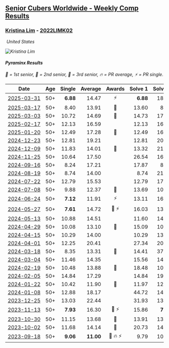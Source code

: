 <style>table {white-space: nowrap;}</style>
<link rel="stylesheet" type="text/css" href="/scw-comp/css/flags.css" />

## [Senior Cubers Worldwide - Weekly Comp Results](/scw-comp/results/)
### [Kristina Lim](README.md) - [2022LIMK02](https://www.worldcubeassociation.org/persons/2022LIMK02?event=pyram)

<i class="flag flag-US" />&nbsp;United States

![Kristina Lim](1670987100.jpg)

#### Pyraminx Results

<span style="white-space: nowrap;">🥇 = 1st senior</span>, <span style="white-space: nowrap;">🥈 = 2nd senior</span>, <span style="white-space: nowrap;">🥉 = 3rd senior</span>, <span style="white-space: nowrap;">🔥 = PR average</span>, <span style="white-space: nowrap;">⚡ = PR single</span>.

| Date | Age | Single | Average | Awards | Solve 1 | Solve 2 | Solve 3 | Solve 4 | Solve 5 | Video |
| :--: | :--: | --: | --: | :--: | --: | --: | --: | --: | --: | :-- |
| [2025-03-31](../../results/2025-03-31/pyram.md) | 50+ | **6.88** | 14.47 | ⚡ | **6.88** | 18.85 | 11.08 | 15.55 | 16.78 | [Desktop](https://www.facebook.com/events/675467158281524/permalink/686376060523967) / [Mobile](https://m.facebook.com/events/675467158281524?view=permalink&id=686376060523967) |
| [2025-03-17](../../results/2025-03-17/pyram.md) | 50+ | 8.40 | 13.91 | 🥉 | 13.60 | 8.40 | 15.76 | 12.36 | 22.04 | [Desktop](https://www.facebook.com/events/978028041063147/permalink/987401413459143) / [Mobile](https://m.facebook.com/events/978028041063147?view=permalink&id=987401413459143) |
| [2025-03-03](../../results/2025-03-03/pyram.md) | 50+ | 10.72 | 14.69 | 🥉 | 14.73 | 17.83 | 10.72 | 13.38 | 15.97 | [Desktop](https://www.facebook.com/events/501753452722790/permalink/510975261800609) / [Mobile](https://m.facebook.com/events/501753452722790?view=permalink&id=510975261800609) |
| [2025-02-17](../../results/2025-02-17/pyram.md) | 50+ | 12.13 | 16.59 |  | 12.13 | 16.87 | 22.36 | 19.38 | 13.53 | [Desktop](https://www.facebook.com/1045330593/videos/1204008275065744) / [Mobile](https://m.facebook.com/1045330593/videos/1204008275065744) |
| [2025-01-20](../../results/2025-01-20/pyram.md) | 50+ | 12.49 | 17.28 | 🥉 | 12.49 | 16.00 | 30.16 | 23.24 | 12.60 | [Desktop](https://www.facebook.com/1045330593/videos/1868319347306309) / [Mobile](https://m.facebook.com/1045330593/videos/1868319347306309) |
| [2024-12-23](../../results/2024-12-23/pyram.md) | 50+ | 12.81 | 19.21 |  | 12.81 | 20.92 | 27.03 | 16.10 | 20.62 | [Desktop](https://www.facebook.com/1045330593/videos/604872942030615) / [Mobile](https://m.facebook.com/1045330593/videos/604872942030615) |
| [2024-12-09](../../results/2024-12-09/pyram.md) | 50+ | 11.83 | 14.01 | 🥈 | 13.32 | 21.04 | 14.00 | 11.83 | 14.70 | [Desktop](https://www.facebook.com/1045330593/videos/1758164788363485) / [Mobile](https://m.facebook.com/1045330593/videos/1758164788363485) |
| [2024-11-25](../../results/2024-11-25/pyram.md) | 50+ | 10.64 | 17.50 |  | 26.54 | 16.57 | 19.08 | 10.64 | 16.84 | [Desktop](https://www.facebook.com/1045330593/videos/1679395159618801) / [Mobile](https://m.facebook.com/1045330593/videos/1679395159618801) |
| [2024-09-16](../../results/2024-09-16/pyram.md) | 50+ | 8.24 | 17.21 |  | 17.87 | 8.24 | 25.67 | 18.38 | 15.39 | [Desktop](https://www.facebook.com/1045330593/videos/544741574618192) / [Mobile](https://m.facebook.com/1045330593/videos/544741574618192) |
| [2024-08-19](../../results/2024-08-19/pyram.md) | 50+ | 8.74 | 14.00 |  | 8.74 | 21.65 | 13.82 | 16.52 | 11.66 | [Desktop](https://www.facebook.com/1045330593/videos/526235353416614) / [Mobile](https://m.facebook.com/1045330593/videos/526235353416614) |
| [2024-07-22](../../results/2024-07-22/pyram.md) | 50+ | 12.79 | 15.53 |  | 12.79 | 17.51 | 13.91 | 16.84 | 15.84 | [Desktop](https://www.facebook.com/1045330593/videos/1028383858723415) / [Mobile](https://m.facebook.com/1045330593/videos/1028383858723415) |
| [2024-07-08](../../results/2024-07-08/pyram.md) | 50+ | 9.88 | 12.37 | 🥈 | 13.69 | 10.74 | 12.69 | 15.75 | 9.88 | [Desktop](https://www.facebook.com/1045330593/videos/997417025202009) / [Mobile](https://m.facebook.com/1045330593/videos/997417025202009) |
| [2024-06-24](../../results/2024-06-24/pyram.md) | 50+ | **7.12** | 11.91 | ⚡ | 13.11 | 16.32 | 12.42 | 10.19 | **7.12** | [Desktop](https://www.facebook.com/1045330593/videos/953133263250506) / [Mobile](https://m.facebook.com/1045330593/videos/953133263250506) |
| [2024-05-27](../../results/2024-05-27/pyram.md) | 50+ | **7.61** | 14.72 | 🥉 ⚡ | 16.03 | 13.42 | 30.61 | 14.70 | **7.61** | [Desktop](https://www.facebook.com/1045330593/videos/1845020282643148) / [Mobile](https://m.facebook.com/1045330593/videos/1845020282643148) |
| [2024-05-13](../../results/2024-05-13/pyram.md) | 50+ | 10.88 | 14.51 |  | 11.60 | 14.65 | 19.78 | 17.29 | 10.88 | [Desktop](https://www.facebook.com/1045330593/videos/952967753172430) / [Mobile](https://m.facebook.com/1045330593/videos/952967753172430) |
| [2024-04-29](../../results/2024-04-29/pyram.md) | 50+ | 10.08 | 13.10 | 🥉 | 15.09 | 10.26 | 10.08 | 23.11 | 13.94 | [Desktop](https://www.facebook.com/1045330593/videos/1424190805123131) / [Mobile](https://m.facebook.com/1045330593/videos/1424190805123131) |
| [2024-04-15](../../results/2024-04-15/pyram.md) | 50+ | 10.29 | 14.00 |  | 10.29 | 13.35 | 10.41 | 18.72 | 18.25 | [Desktop](https://www.facebook.com/1045330593/videos/989068499301661) / [Mobile](https://m.facebook.com/1045330593/videos/989068499301661) |
| [2024-04-01](../../results/2024-04-01/pyram.md) | 50+ | 12.25 | 20.41 |  | 27.34 | 20.82 | 12.25 | 30.54 | 13.07 | [Desktop](https://www.facebook.com/1045330593/videos/952206463042803) / [Mobile](https://m.facebook.com/1045330593/videos/952206463042803) |
| [2024-03-18](../../results/2024-03-18/pyram.md) | 50+ | 8.35 | 13.31 | 🥉 | 14.41 | 37.87 | 8.35 | 9.34 | 16.19 | [Desktop](https://www.facebook.com/1045330593/videos/297110230073295) / [Mobile](https://m.facebook.com/1045330593/videos/297110230073295) |
| [2024-03-04](../../results/2024-03-04/pyram.md) | 50+ | 11.46 | 14.35 |  | 15.56 | 14.91 | 12.59 | 28.66 | 11.46 | [Desktop](https://www.facebook.com/1045330593/videos/2201224163591376) / [Mobile](https://m.facebook.com/1045330593/videos/2201224163591376) |
| [2024-02-19](../../results/2024-02-19/pyram.md) | 50+ | 10.48 | 13.88 | 🥉 | 18.48 | 10.48 | 12.52 | 10.64 | 20.59 | [Desktop](https://www.facebook.com/1045330593/videos/420292767045818) / [Mobile](https://m.facebook.com/1045330593/videos/420292767045818) |
| [2024-02-05](../../results/2024-02-05/pyram.md) | 50+ | 14.84 | 17.29 |  | 14.84 | 19.62 | 16.22 | 16.04 | 26.54 | [Desktop](https://www.facebook.com/1045330593/videos/719040527071872) / [Mobile](https://m.facebook.com/1045330593/videos/719040527071872) |
| [2024-01-22](../../results/2024-01-22/pyram.md) | 50+ | 10.42 | 11.90 | 🥉 | 11.97 | 12.32 | 11.42 | 10.42 | 14.60 | [Desktop](https://www.facebook.com/1045330593/videos/1655852681851775) / [Mobile](https://m.facebook.com/1045330593/videos/1655852681851775) |
| [2024-01-08](../../results/2024-01-08/pyram.md) | 50+ | 12.88 | 18.17 |  | 44.72 | 14.16 | 12.88 | 14.88 | 25.48 | [Desktop](https://www.facebook.com/1045330593/videos/1635151113682519) / [Mobile](https://m.facebook.com/1045330593/videos/1635151113682519) |
| [2023-12-25](../../results/2023-12-25/pyram.md) | 50+ | 13.03 | 22.44 |  | 31.93 | 13.03 | 28.88 | 22.42 | 16.01 | [Desktop](https://www.facebook.com/1045330593/videos/1596667864506421) / [Mobile](https://m.facebook.com/1045330593/videos/1596667864506421) |
| [2023-11-13](../../results/2023-11-13/pyram.md) | 50+ | **7.93** | 16.30 | 🥉 ⚡ | 15.86 | **7.93** | 17.76 | 17.93 | 15.27 | [Desktop](https://www.facebook.com/1045330593/videos/327941186636405) / [Mobile](https://m.facebook.com/1045330593/videos/327941186636405) |
| [2023-10-30](../../results/2023-10-30/pyram.md) | 50+ | 11.15 | 13.68 | 🥉 | 13.91 | 13.62 | 13.50 | 11.15 | 19.62 | [Desktop](https://www.facebook.com/1045330593/videos/673313471621428) / [Mobile](https://m.facebook.com/1045330593/videos/673313471621428) |
| [2023-10-02](../../results/2023-10-02/pyram.md) | 50+ | 11.68 | 14.14 | 🥉 | 20.73 | 14.67 | 15.29 | 11.68 | 12.46 | [Desktop](https://www.facebook.com/1045330593/videos/1508559693235732) / [Mobile](https://m.facebook.com/1045330593/videos/1508559693235732) |
| [2023-09-18](../../results/2023-09-18/pyram.md) | 50+ | **9.06** | **11.00** | 🥉 🔥 ⚡ | 9.79 | 10.49 | 12.73 | 16.95 | **9.06** | [Desktop](https://www.facebook.com/1045330593/videos/1296535614339837) / [Mobile](https://m.facebook.com/1045330593/videos/1296535614339837) |


<!-- Global site tag (gtag.js) - Google Analytics -->
<script async src="https://www.googletagmanager.com/gtag/js?id=UA-86348435-3"></script>
<script>window.dataLayer = window.dataLayer || []; function gtag() {dataLayer.push(arguments);} gtag('js', new Date()); gtag('config', 'UA-86348435-3');</script>
